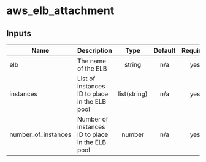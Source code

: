 # aws_elb_attachment

<!-- BEGINNING OF PRE-COMMIT-TERRAFORM DOCS HOOK -->
## Inputs

| Name | Description | Type | Default | Required |
|------|-------------|:----:|:-----:|:-----:|
| elb | The name of the ELB | string | n/a | yes |
| instances | List of instances ID to place in the ELB pool | list(string) | n/a | yes |
| number\_of\_instances | Number of instances ID to place in the ELB pool | number | n/a | yes |

<!-- END OF PRE-COMMIT-TERRAFORM DOCS HOOK -->
